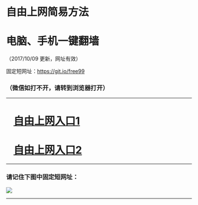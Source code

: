 ﻿# 自由上网简易方法

# 电脑、手机一键翻墙

（2017/10/09 更新，网址有效）

固定短网址：https://git.io/free99

### （微信如打不开，请转到浏览器打开）


***





# &nbsp;&nbsp; <a href="http://ft2545423495.fwq-tz-1001.info/fwqtz01.html?t=10090017978 " target="_blank">自由上网入口1</a>
# &nbsp;&nbsp; <a href="http://ft686422189.fwq-tz-1002.info/fwqtz02.html?t=100900114537 " target="_blank">自由上网入口2</a>
***

### 请记住下图中固定短网址：

<img src="https://s3-us-west-2.amazonaws.com/fwq-1001/yjfq-20170905okok.png" /> 


***

